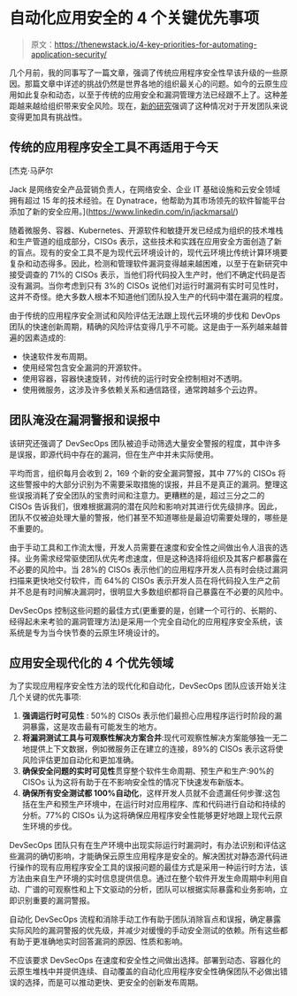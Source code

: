 # 自动化应用安全的 4 个关键优先事项

> 原文：<https://thenewstack.io/4-key-priorities-for-automating-application-security/>

几个月前，我的同事写了一篇文章，强调了传统应用程序安全性早该升级的一些原因。那篇文章中详述的挑战仍然是世界各地的组织最关心的问题。如今的云原生应用如此复杂和动态，以至于传统的应用安全和漏洞管理方法已经跟不上了。这种差距越来越给组织带来安全风险。现在，[新的研究](https://www.dynatrace.com/info/cloud-application-security-ciso-research-1/)强调了这种情况对于开发团队来说变得更加具有挑战性。

## **传统的应用程序安全工具不再适用于今天**

 [杰克·马萨尔

Jack 是网络安全产品营销负责人，在网络安全、企业 IT 基础设施和云安全领域拥有超过 15 年的技术经验。在 Dynatrace，他帮助为其市场领先的软件智能平台添加了新的安全应用。](https://www.linkedin.com/in/jackmarsal/) 

随着微服务、容器、Kubernetes、开源软件和敏捷开发已经成为组织的技术堆栈和生产管道的组成部分，CISOs 表示，这些技术和实践在应用安全方面创造了新的盲点。现有的安全工具不是为现代云环境设计的，现代云环境比传统计算环境要复杂和动态得多。因此，检测和管理软件漏洞变得越来越困难，以至于在新研究中接受调查的 71%的 CISOs 表示，当他们将代码投入生产时，他们不确定代码是否没有漏洞。当你考虑到只有 3%的 CISOs 说他们对运行时漏洞有实时可见性时，这并不奇怪。绝大多数人根本不知道他们团队投入生产的代码中潜在漏洞的程度。

由于传统的应用程序安全测试和风险评估无法跟上现代云环境的步伐和 DevOps 团队的快速创新周期，精确的风险评估变得几乎不可能。这是由于一系列越来越普遍的因素造成的:

*   快速软件发布周期。
*   使用经常包含安全漏洞的开源软件。
*   使用容器，容器快速旋转，对传统的运行时安全控制相对不透明。
*   使用微服务，这涉及许多依赖关系和通信路径，通常跨越多个云边界。

## **团队淹没在漏洞警报和误报中**

该研究还强调了 DevSecOps 团队被迫手动筛选大量安全警报的程度，其中许多是误报，即源代码中存在的漏洞，但在生产中并未实际使用。

平均而言，组织每月会收到 2，169 个新的安全漏洞警报，其中 77%的 CISOs 将这些警报中的大部分识别为不需要采取措施的误报，并且不是真正的漏洞。整理这些误报消耗了安全团队的宝贵时间和注意力。更糟糕的是，超过三分之二的 CISOs 告诉我们，很难根据漏洞的潜在风险和影响对其进行优先级排序。因此，团队不仅被迫处理大量的警报，他们甚至不知道哪些是最迫切需要处理的，哪些是不重要的。

由于手动工具和工作流太慢，开发人员需要在速度和安全性之间做出令人沮丧的选择。业务需求经常驱使团队优先考虑速度，但是这种选择将组织及其客户都暴露在不必要的风险中。当 28%的 CISOs 表示他们的应用程序开发人员有时会绕过漏洞扫描来更快地交付软件，而 64%的 CISOs 表示开发人员在将代码投入生产之前并不总是有时间解决漏洞时，很明显大多数组织都将自己暴露在不必要的风险中。

DevSecOps 控制这些问题的最佳方式(更重要的是，创建一个可行的、长期的、经得起未来考验的漏洞管理方法)是采用一个完全自动化的应用程序安全系统，该系统是专为当今快节奏的云原生环境设计的。

## **应用安全现代化的 4 个优先领域**

为了实现应用程序安全性方法的现代化和自动化，DevSecOps 团队应该开始关注几个关键的优先事项:

1.  **强调运行时可见性** : 50%的 CISOs 表示他们最担心应用程序运行时阶段的漏洞暴露，这是攻击最有可能发生的地方。
2.  **将漏洞测试工具与可观察性解决方案合并**:现代可观察性解决方案能够独一无二地提供上下文数据，例如微服务正在建立的连接，89%的 CISOs 表示这将使风险评估更加自动化和更加准确。
3.  **确保安全问题的实时可见性**贯穿整个软件生命周期、预生产和生产:90%的 CISOs 认为这将有助于在不影响安全性的情况下快速发布新版本。
4.  **确保所有安全测试都 100%自动化**，这样开发人员就不会遗漏任何步骤:这包括在生产和预生产环境中，在运行时对应用程序、库和代码进行自动和持续的分析。77%的 CISOs 认为这将确保应用程序安全性能够更好地跟上现代云原生环境的步伐。

DevSecOps 团队只有在生产环境中出现实际运行时漏洞时，有办法识别和评估这些漏洞的确切影响，才能确保云原生应用程序是安全的。解决困扰对静态源代码进行操作的现有应用程序安全工具的误报问题的最佳方式是采用一种运行时方法，该方法由来自生产环境的实时信息提供信息。通过在整个软件开发生命周期中利用自动、广谱的可观察性和上下文驱动的分析，团队可以根据实际暴露和业务影响，立即识别重要的漏洞警报。

自动化 DevSecOps 流程和消除手动工作有助于团队消除盲点和误报，确定暴露实际风险的漏洞警报的优先级，并减少对缓慢的手动安全测试的依赖。所有这些都有助于更准确地实时回答漏洞的原因、性质和影响。

不应该要求 DevSecOps 在速度和安全性之间做出选择。部署到动态、容器化的云原生堆栈中并提供连续、自动覆盖的自动化应用程序安全性确保团队不必做出错误的选择，而是可以推动更快、更安全的创新发布周期。

<svg xmlns:xlink="http://www.w3.org/1999/xlink" viewBox="0 0 68 31" version="1.1"><title>Group</title> <desc>Created with Sketch.</desc></svg>